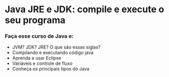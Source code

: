 # Java JRE e JDK: compile e execute o seu programa
### Faça esse curso de Java e:

- JVM? JDK? JRE? O que são essas siglas?
- Compilando e executando código java
- Aprenda a usar Eclipse
- Variáveis e controle de fluxo
- Conheça os principais tipos do Java
